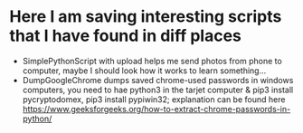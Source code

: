 # Here I am saving interesting scripts that I have found in diff places
* SimplePythonScript with upload helps me send photos from phone to computer, maybe I should look how it works to learn something...
* DumpGoogleChrome dumps saved chrome-used passwords in windows computers, you need to hae python3 in the tarjet computer & pip3 install pycryptodomex, pip3 install pypiwin32; explanation can be found here https://www.geeksforgeeks.org/how-to-extract-chrome-passwords-in-python/
